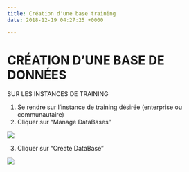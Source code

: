```yaml
---
title: Création d'une base training
date: 2018-12-19 04:27:25 +0000

---
```

#  CRÉATION D’UNE BASE DE DONNÉES   
SUR LES INSTANCES DE TRAINING

1. Se rendre sur l’instance de training désirée (enterprise ou communautaire)
2. Cliquer sur “Manage DataBases”

![](https://lh5.googleusercontent.com/lvzKubapN9hP8rqUA-4jFYaaolZqOakXoo3BNX11hflhO0D3HbZ_Zuuz837YG6QTwVVvHXk64oGIGwTXx_EFp82vuHtRz2SUGp9lTGQ9dEjVnMA_ekYq2yxcto_uf8KkZw6w_Wxp)

3. Cliquer sur “Create DataBase”

![](https://lh6.googleusercontent.com/SqqVmvtgY8CE5HTl9PXFddZYhmr3lZRKDm_VkNnJlDFt0q_WwbXFAFg8863Wi-DGJB1WObndbtuf8eT1GioE0x16dz0vnNHovcx_vpeMxuoWjz0-a5LU2pRZdR1cl0vxz--H3dQ7)


